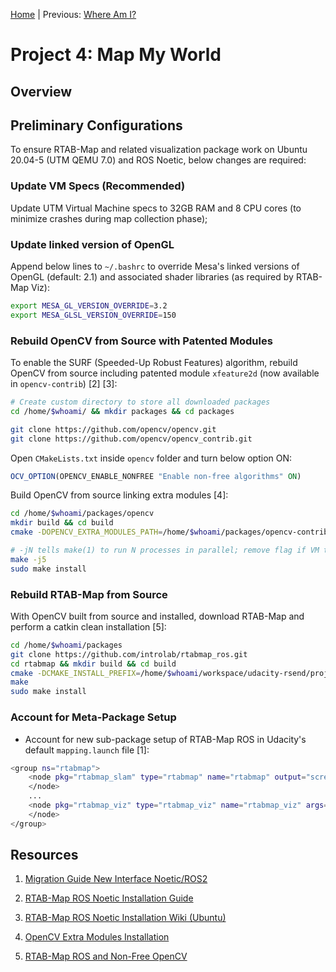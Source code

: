 [Home](../../README.md) | Previous: [Where Am I?](../p3/p3-where-am-i.md)

# Project 4: Map My World

## Overview

## Preliminary Configurations

To ensure RTAB-Map and related visualization package work on Ubuntu 20.04-5 (UTM QEMU 7.0) and ROS Noetic, below changes are required:

### Update VM Specs (Recommended)

Update UTM Virtual Machine specs to 32GB RAM and 8 CPU cores (to minimize crashes during map collection phase);

### Update linked version of OpenGL

Append below lines to `~/.bashrc` to override Mesa's linked versions of OpenGL (default: 2.1) and associated shader libraries (as required by RTAB-Map Viz):

```bash
export MESA_GL_VERSION_OVERRIDE=3.2
export MESA_GLSL_VERSION_OVERRIDE=150
```

### Rebuild OpenCV from Source with Patented Modules

To enable the SURF (Speeded-Up Robust Features) algorithm, rebuild OpenCV from source including patented module `xfeature2d` (now available in `opencv-contrib`) [2] [3]:

```bash
# Create custom directory to store all downloaded packages
cd /home/$whoami/ && mkdir packages && cd packages

git clone https://github.com/opencv/opencv.git
git clone https://github.com/opencv/opencv_contrib.git
```

Open `CMakeLists.txt` inside `opencv` folder and turn below option ON:

```cmake
OCV_OPTION(OPENCV_ENABLE_NONFREE "Enable non-free algorithms" ON)
```

Build OpenCV from source linking extra modules [4]:

```bash
cd /home/$whoami/packages/opencv
mkdir build && cd build
cmake -DOPENCV_EXTRA_MODULES_PATH=/home/$whoami/packages/opencv-contrib/modules /home/$whoami/packages/opencv

# -jN tells make(1) to run N processes in parallel; remove flag if VM tends to crash, or use -j1
make -j5
sudo make install
```

### Rebuild RTAB-Map from Source

With OpenCV built from source and installed, download RTAB-Map and perform a catkin clean installation [5]:

```bash
cd /home/$whoami/packages
git clone https://github.com/introlab/rtabmap_ros.git
cd rtabmap && mkdir build && cd build
cmake -DCMAKE_INSTALL_PREFIX=/home/$whoami/workspace/udacity-rsend/projects/p4/catkin_ws/devel ..
make
sudo make install
```

### Account for Meta-Package Setup

* Account for new sub-package setup of RTAB-Map ROS in Udacity's default `mapping.launch` file [1]:

```bash
<group ns="rtabmap">
    <node pkg="rtabmap_slam" type="rtabmap" name="rtabmap" output="screen" args="--delete_db_on_start">
    </node>
    ...
    <node pkg="rtabmap_viz" type="rtabmap_viz" name="rtabmap_viz" args="-d $(find rtabmap_viz)/launch/config/rgbd_gui.ini" output="screen">
    </node>
</group>
```

## Resources

1. [Migration Guide New Interface Noetic/ROS2](http://wiki.ros.org/rtabmap_ros#rtabmap_ros.2Fnoetic_and_newer.Migration_Guide_New_Interface_Noetic.2FROS2)

2. [RTAB-Map ROS Noetic Installation Guide](https://github.com/introlab/rtabmap_ros)

3. [RTAB-Map ROS Noetic Installation Wiki (Ubuntu)](https://github.com/introlab/rtabmap/wiki/Installation#ubuntu)

4. [OpenCV Extra Modules Installation](https://github.com/opencv/opencv_contrib)

5. [RTAB-Map ROS and Non-Free OpenCV](https://answers.ros.org/question/232015/problem-with-rtabmap_ros-and-nonfree-opencv/)

